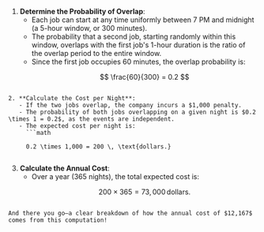 
1. **Determine the Probability of Overlap**:
   - Each job can start at any time uniformly between 7 PM and midnight (a 5-hour window, or 300 minutes). 
   - The probability that a second job, starting randomly within this window, overlaps with the first job's 1-hour duration is the ratio of the overlap period to the entire window.
   - Since the first job occupies 60 minutes, the overlap probability is:
     ```math

     \frac{60}{300} = 0.2
     
```

2. **Calculate the Cost per Night**:
   - If the two jobs overlap, the company incurs a $1,000 penalty.
   - The probability of both jobs overlapping on a given night is $0.2 \times 1 = 0.2$, as the events are independent.
   - The expected cost per night is:
     ```math

     0.2 \times 1,000 = 200 \, \text{dollars.}
     
```

3. **Calculate the Annual Cost**:
   - Over a year (365 nights), the total expected cost is:
     ```math

     200 \times 365 = 73,000 \, \text{dollars.}
     
```

And there you go—a clear breakdown of how the annual cost of $12,167$ comes from this computation!

